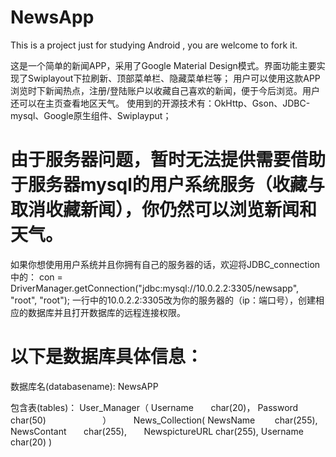 # NewsApp
 This is a project just for studying Android , you are welcome to fork it. 

 这是一个简单的新闻APP，采用了Google Material Design模式。界面功能主要实现了Swiplayout下拉刷新、顶部菜单栏、隐藏菜单栏等；
 用户可以使用这款APP浏览时下新闻热点，注册/登陆账户以收藏自己喜欢的新闻，便于今后浏览。用户还可以在主页查看地区天气。
 使用到的开源技术有：OkHttp、Gson、JDBC-mysql、Google原生组件、Swiplayput；

# 由于服务器问题，暂时无法提供需要借助于服务器mysql的用户系统服务（收藏与取消收藏新闻），你仍然可以浏览新闻和天气。
 如果你想使用用户系统并且你拥有自己的服务器的话，欢迎将JDBC_connection中的：
 con = DriverManager.getConnection("jdbc:mysql://10.0.2.2:3305/newsapp", "root", "root");
 一行中的10.0.2.2:3305改为你的服务器的（ip：端口号），创建相应的数据库并且打开数据库的远程连接权限。

# 以下是数据库具体信息：
 数据库名(databasename):  NewsAPP

 包含表(tables)： User_Manager（
                      Username        char(20)，
                      Password        char(50)
                               ）
                  News_Collection(
                      NewsName        char(255),
                      NewsContant       char(255),       
                      NewspictureURL    char(255),
                      Username          char(20)
                       )
